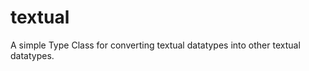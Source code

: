 textual
=======

A simple Type Class for converting textual datatypes into other textual datatypes.

